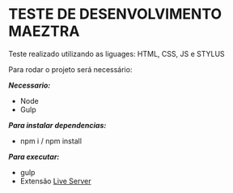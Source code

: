# TESTE DE DESENVOLVIMENTO MAEZTRA

Teste realizado utilizando as liguages: HTML, CSS, JS e STYLUS

Para rodar o projeto será necessário:

***Necessario:***
- Node
- Gulp

***Para instalar dependencias:***
- npm i / npm install

***Para executar:***
- gulp
- Extensão [Live Server](https://marketplace.visualstudio.com/items?itemName=ritwickdey.LiveServer)